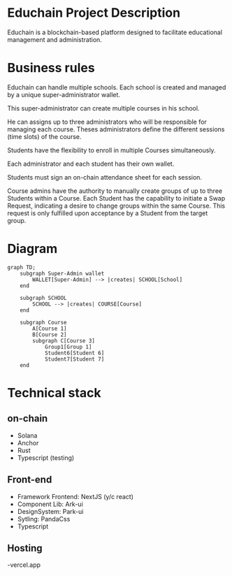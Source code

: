 # Educhain Project Description

Educhain is a blockchain-based platform designed to facilitate educational management and administration.

# Business rules

Educhain can handle multiple schools.
Each school is created and managed by a unique super-administrator wallet.

This super-administrator can create multiple courses in his school.

He can assigns up to three administrators who will be responsible for managing each course.
Theses administrators define the different sessions (time slots) of the course.

Students have the flexibility to enroll in multiple Courses simultaneously.

Each administrator and each student has their own wallet.

Students must sign an on-chain attendance sheet for each session. 

Course admins have the authority to manually create groups of up to three Students within a Course. Each Student has the capability to initiate a Swap Request, indicating a desire to change groups within the same Course. This request is only fulfilled upon acceptance by a Student from the target group.

# Diagram

```mermaid
graph TD;
    subgraph Super-Admin wallet
        WALLET[Super-Admin] --> |creates| SCHOOL[School]
    end

    subgraph SCHOOL
        SCHOOL --> |creates| COURSE[Course]
    end

    subgraph Course
        A[Course 1]
        B[Course 2]
        subgraph C[Course 3]
            Group1[Group 1]
            Student6[Student 6]
            Student7[Student 7]
    end
```

# Technical stack

## on-chain
- Solana
- Anchor
- Rust
- Typescript (testing)

## Front-end
- Framework Frontend: NextJS (y/c react)
- Component Lib: Ark-ui
- DesignSystem: Park-ui
- Sytling: PandaCss
- Typescript

## Hosting
-vercel.app
